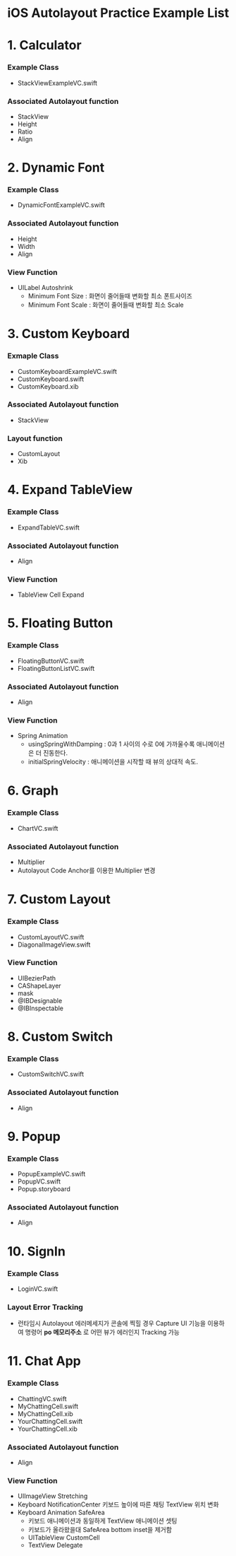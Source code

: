 # iOS Autolayout Practice Example List

# 1. Calculator
### Example Class
- StackViewExampleVC.swift

### Associated Autolayout function
- StackView
- Height
- Ratio
- Align

# 2. Dynamic Font
### Example Class
- DynamicFontExampleVC.swift

### Associated Autolayout function
- Height
- Width
- Align

### View Function
- UILabel Autoshrink
  - Minimum Font Size : 화면이 줄어들때 변화할 최소 폰트사이즈 
  - Minimum Font Scale : 화면이 줄어들때 변화할 최소 Scale

# 3. Custom Keyboard
### Exmaple Class
- CustomKeyboardExampleVC.swift
- CustomKeyboard.swift
- CustomKeyboard.xib

### Associated Autolayout function
- StackView

### Layout function
- CustomLayout
- Xib

# 4. Expand TableView
### Example Class
- ExpandTableVC.swift

### Associated Autolayout function
- Align

### View Function
- TableView Cell Expand

# 5. Floating Button
### Example Class
- FloatingButtonVC.swift
- FloatingButtonListVC.swift

### Associated Autolayout function
- Align

### View Function
- Spring Animation
  - usingSpringWithDamping : 0과 1 사이의 수로 0에 가까울수록 애니메이션은 더 진동한다.
  - initialSpringVelocity :  애니메이션을 시작할 때 뷰의 상대적 속도.

# 6. Graph
### Example Class
- ChartVC.swift

### Associated Autolayout function
- Multiplier
- Autolayout Code Anchor를 이용한 Multiplier 변경

# 7. Custom Layout
### Example Class
- CustomLayoutVC.swift
- DiagonalImageView.swift

### View Function
- UIBezierPath
- CAShapeLayer
- mask
- @IBDesignable
- @IBInspectable

# 8. Custom Switch
### Example Class
- CustomSwitchVC.swift

### Associated Autolayout function
- Align

# 9. Popup
### Example Class
- PopupExampleVC.swift
- PopupVC.swift
- Popup.storyboard

### Associated Autolayout function
- Align

# 10. SignIn
### Example Class
- LoginVC.swift

### Layout Error Tracking
- 런타임시 Autolayout 에러메세지가 콘솔에 찍힐 경우 Capture UI 기능을 이용하여 명령어 **po 메모리주소** 로 어떤 뷰가 에러인지 Tracking 가능

# 11. Chat App
### Example Class
- ChattingVC.swift
- MyChattingCell.swift
- MyChattingCell.xib
- YourChattingCell.swift
- YourChattingCell.xib

### Associated Autolayout function
- Align

### View Function
- UIImageView Stretching
- Keyboard NotificationCenter
  키보드 높이에 따른 채팅 TextView 위치 변화
- Keyboard Animation SafeArea
  - 키보드 애니메이션과 동일하게 TextView 애니메이션 셋팅
  - 키보드가 올라왔을대 SafeArea bottom inset을 제거함
  - UITableView CustomCell
  - TextView Delegate



